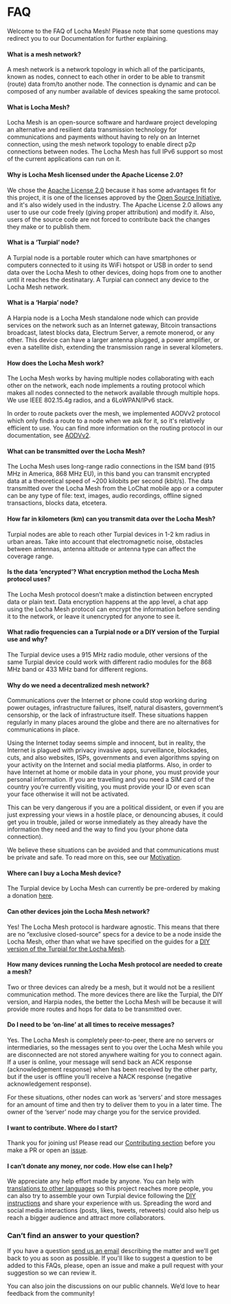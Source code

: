 # FAQ

Welcome to the FAQ of Locha Mesh! Please note that some questions may redirect you to our Documentation for further explaining. 

#### What is a mesh network?
A mesh network is a network topology in which all of the participants, known as nodes, connect to each other in order to be able to transmit (route) data from/to another node. The connection is dynamic and can be composed of any number available of devices speaking the same protocol.


#### What is Locha Mesh?
Locha Mesh is an open-source software and hardware project developing an alternative and resilient data transmission technology for communications and payments without having to rely on an Internet connection, using the mesh network topology to enable direct p2p connections between nodes. The Locha Mesh has full IPv6 support so most of the current applications can run on it.


#### Why is Locha Mesh licensed under the Apache License 2.0?
We chose the [Apache License 2.0](https://github.com/btcven/locha/blob/master/LICENSE) because it has some advantages fit for this project, it is one of the licenses approved by the [Open Source Initiative](https://opensource.org/licenses), and it's also widely used in the industry. The Apache License 2.0 allows any user to use our code freely (giving proper attribution) and modify it. Also, users of the source code are not forced to contribute back the changes they make or to publish them.

#### What is a ‘Turpial’ node?
A Turpial node is a portable router which can have smartphones or computers connected to it using its WiFi hotspot or USB in order to send data over the Locha Mesh to other devices, doing hops from one to another until it reaches the destinatary. A Turpial can connect any device to the Locha Mesh network.


#### What is a ‘Harpia’ node?
A Harpia node is a Locha Mesh standalone node which can provide services on the network such as an Internet gateway, Bitcoin transactions broadcast, latest blocks data, Electrum Server, a remote monerod, or any other. This device can have a larger antenna plugged, a power amplifier, or even a satellite dish, extending the transmission range in several kilometers. 


#### How does the Locha Mesh work?
The Locha Mesh works by having multiple nodes collaborating with each other on the network, each node implements a routing protocol which makes all nodes connected to the network available through multiple hops. We use IEEE 802.15.4g radios, and a 6LoWPAN/IPv6 stack.

In order to route packets over the mesh, we implemented AODVv2 protocol which only finds a route to a node when we ask for it, so it's relatively efficient to use. You can find more information on the routing protocol in our documentation, see [AODVv2](./chapter_08.md).

#### What can be transmitted over the Locha Mesh?
The Locha Mesh uses long-range radio connections in the ISM band (915 MHz in America, 868 MHz EU), in this band you can transmit encrypted data at a theoretical speed of ~200 kilobits per second (kbit/s). The data transmitted over the Locha Mesh from the LoChat mobile app or a computer can be any type of file: text, images, audio recordings, offline signed transactions, blocks data, etcetera.


#### How far in kilometers (km) can you transmit data over the Locha Mesh?
Turpial nodes are able to reach other Turpial devices in 1-2 km radius in urban areas. Take into account that electromagnetic noise, obstacles between antennas, antenna altitude or antenna type can affect the coverage range.


#### Is the data ‘encrypted’? What encryption method the Locha Mesh protocol uses?
The Locha Mesh protocol doesn’t make a distinction between encrypted data or plain text. Data encryption happens at the app level, a chat app using the Locha Mesh protocol can encrypt the information before sending it to the network, or leave it unencrypted for anyone to see it.


#### What radio frequencies can a Turpial node or a DIY version of the Turpial use and why?
The Turpial device uses a 915 MHz radio module, other versions of the same Turpial device could work with different radio modules for the 868 MHz band or 433 MHz band for different regions.


#### Why do we need a decentralized mesh network?
Communications over the Internet or phone could stop working during power outages, infrastructure failures, itself, natural disasters, government’s censorship, or the lack of infrastructure itself. These situations happen regularly in many places around the globe and there are no alternatives for communications in place.  

Using the Internet today seems simple and innocent, but in reality, the Internet is plagued with privacy invasive apps, surveillance, blockades, cuts, and also websites, ISPs, governments and even algorithms spying on your activity on the Internet and social media platforms. Also, in order to have Internet at home or mobile data in your phone, you must provide your personal information. If you are travelling and you need a SIM card of the country you’re currently visiting, you must provide your ID or even scan your face otherwise it will not be activated.

This can be very dangerous if you are a political dissident, or even if you are just expressing your views in a hostile place, or denouncing abuses, it could get you in trouble, jailed or worse inmediately as they already have the information they need and the way to find you (your phone data connection). 

We believe these situations can be avoided and that communications must be private and safe. To read more on this, see our [Motivation](./chapter_01.md).


#### Where can I buy a Locha Mesh device?
The Turpial device by Locha Mesh can currently be pre-ordered by making a donation [here](https://locha.io/#pre-order).


#### Can other devices join the Locha Mesh network?
Yes! The Locha Mesh protocol is hardware agnostic. This means that there are no “exclusive closed-source” specs for a device to be a node inside the Locha Mesh, other than what we have specified on the guides for a [DIY version of the Turpial for the Locha Mesh](./diy_turpial.md).


#### How many devices running the Locha Mesh protocol are needed to create a mesh?
Two or three devices can alredy be a mesh, but it would not be a resilient communication method. The more devices there are like the Turpial, the DIY version, and Harpia nodes, the better the Locha Mesh will be because it will provide more routes and hops for data to be transmitted over.


#### Do I need to be ‘on-line’ at all times to receive messages?
Yes. The Locha Mesh is completely peer-to-peer, there are no servers or intermediaries, so the messages sent to you over the Locha Mesh while you are disconnected are not stored anywhere waiting for you to connect again. If a user is online, your message will send back an ACK response (acknowledgement response) when has been received by the other party, but if the user is offline you’ll receive a NACK response (negative acknowledgement response). 

For these situations, other nodes can work as ‘servers’ and store messages for an amount of time and then try to deliver them to you in a later time. The owner of the ‘server’ node may charge you for the service provided.


#### I want to contribute. Where do I start?
Thank you for joining us! Please read our [Contributing section](https://github.com/btcven/locha/blob/master/CONTRIBUTING.md) before you make a PR or open an [issue](https://github.com/btcven/locha/issues). 


#### I can’t donate any money, nor code. How else can I help?
We appreciate any help effort made by anyone. You can help with [translations to other languages](https://crowdin.com/project/locha-mesh) so this project reaches more people, you can also try to assemble your own Turpial device following the [DIY instructions](./diy_turpial.md) and share your experience with us. Spreading the word and social media interactions (posts, likes, tweets, retweets) could also help us reach a bigger audience and attract more collaborators. 


### Can’t find an answer to your question? 
If you have a question [send us an email](mailto:contacto+lochameshquestion@bitcoinvenezuela.com) describing the matter and we’ll get back to you as soon as possible. If you'll like to suggest a question to be added to this FAQs, please, open an issue and make a pull request with your suggestion so we can review it.

You can also join the discussions on our public channels. We’d love to hear feedback from the community!
